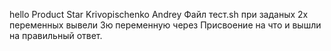 hello Product Star
Krivopischenko Andrey 
Файл тест.sh при заданых 2х переменных вывели 3ю переменную через Присвоение на что и вышли на правильный ответ. 